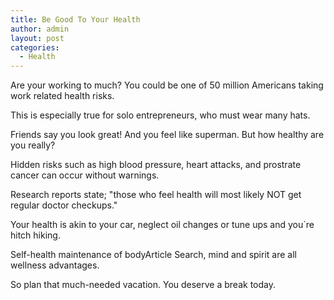 ```yaml
---
title: Be Good To Your Health
author: admin
layout: post
categories:
  - Health
---
```

Are your working to much?
You could be one of 50 million Americans taking work related health risks.

This is especially true for solo entrepreneurs, who must wear many hats.

Friends say you look great! And you feel like superman. But how healthy are you really?

Hidden risks such as high blood pressure, heart attacks, and prostrate cancer can occur without warnings.

Research reports state; "those who feel health will most likely NOT get regular doctor checkups." 

Your health is akin to your car, neglect oil changes or tune ups and you`re hitch hiking.

Self-health maintenance of bodyArticle Search, mind and spirit are all wellness advantages.

So plan that much-needed vacation. You deserve a break today.
